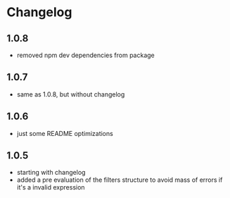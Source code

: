 # Changelog

## 1.0.8
- removed npm dev dependencies from package

## 1.0.7
- same as 1.0.8, but without changelog

## 1.0.6
- just some README optimizations

## 1.0.5
- starting with changelog
- added a pre evaluation of the filters structure to avoid mass of errors if it's a invalid expression